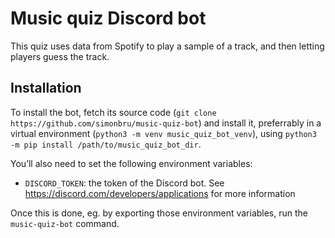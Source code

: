 # Music quiz Discord bot

This quiz uses data from Spotify to play a sample of a track, and then
letting players guess the track.

## Installation

To install the bot, fetch its source code (`git clone
https://github.com/simonbru/music-quiz-bot`) and install it, preferrably in a virtual
environment (`python3 -m venv music_quiz_bot_venv`), using `python3 -m pip install
/path/to/music_quiz_bot_dir`.

You’ll also need to set the following environment variables:

* `DISCORD_TOKEN`: the token of the Discord bot. See
  https://discord.com/developers/applications for more information
  
Once this is done, eg. by exporting those environment variables, run the
`music-quiz-bot` command.
